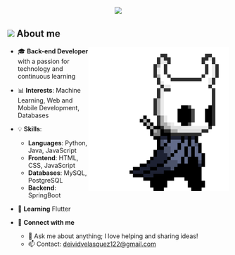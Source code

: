 <p align="center">
  <a href="https://github.com/DenverCoder1/readme-typing-svg"><img src="https://readme-typing-svg.herokuapp.com?font=Time+New+Roman&size=40&center=true&vCenter=true&width=700&height=150&lines=Hey+👋,+I'm+Deivid+Velasquez;Software+Developer"></a>
</p>


## <picture><img src = "https://github.com/7oSkaaa/7oSkaaa/blob/main/Images/about_me.gif?raw=true" width = 50px></picture> About me


<img align="right" height="auto" width="320px" alt="GIF" src="https://raw.githubusercontent.com/TanZng/TanZng/master/assets/hollor_knight3.gif" />

- 🎓 **Back-end Developer** with a passion for technology and continuous learning
- 📊 **Interests**: Machine Learning, Web and Mobile Development, Databases
- 💡 **Skills**: 
  - **Languages**: Python, Java, JavaScript
  - **Frontend**: HTML, CSS, JavaScript
  - **Databases**: MySQL, PostgreSQL
  - **Backend**: SpringBoot
- 🌱 **Learning** Flutter

- 🤝 **Connect with me**
  - 💬 Ask me about anything; I love helping and sharing ideas!
  - 📫 Contact: [deividvelasquez122@gmail.com](mailto:deividvelasquez122@gmail.com)





